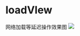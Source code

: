 # loadVIew
网络加载等延迟操作效果图
![](http://a4.qpic.cn/psb?/V10OjX180eCQU7/AIeqhGryvVIAXeQwvkExVE1*emWxYAF8S3i03Tl6ZrQ!/c/dGcAAAAAAAAA&ek=1&kp=1&pt=0&bo=QAE4AkABOAICCCw!&sce=0-12-12&rf=viewer_311)
